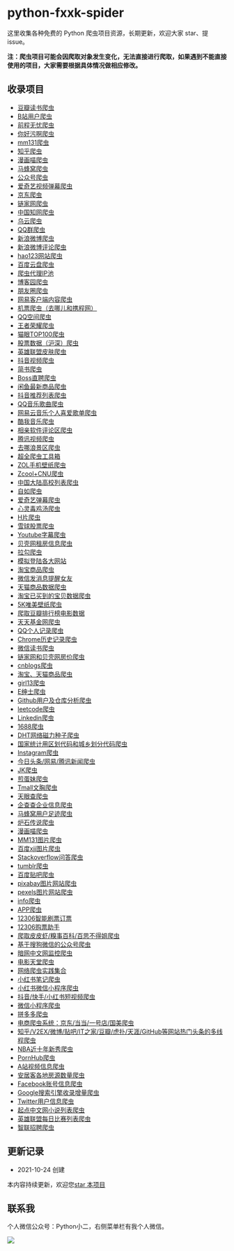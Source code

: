 # python-fxxk-spider

这里收集各种免费的 Python 爬虫项目资源，长期更新，欢迎大家 star、提 issue。

**注：爬虫项目可能会因爬取对象发生变化，无法直接进行爬取，如果遇到不能直接使用的项目，大家需要根据具体情况做相应修改。**

## 收录项目

* [豆瓣读书爬虫](https://github.com/lanbing510/DouBanSpider)
* [B站用户爬虫](https://github.com/airingursb/bilibili-user)
* [前程无忧爬虫](https://github.com/chenjiandongx/51job-spider)
* [你好污啊爬虫](https://github.com/sy-records/speech_spiders/tree/master/nihaowu)
* [mm131爬虫](https://github.com/qwertyuiop6/mm131)
* [知乎爬虫](https://mp.weixin.qq.com/s/WRKC9WVMMSqER0STGjIwbg)
* [漫画喵爬虫](https://github.com/miaoerduo/cartoon-cat)
* [马蜂窝爬虫](https://github.com/eternal-flame-AD/mafengwo)
* [公众号爬虫](https://mp.weixin.qq.com/s/hbZUWjob1U06ugIKojdHqw)
* [爱奇艺视频弹幕爬虫](https://mp.weixin.qq.com/s/1DDkqehBEZQdQ4JKG67GfQ)
* [京东爬虫](https://github.com/taizilongxu/scrapy_jingdong)
* [链家网爬虫](https://github.com/lanbing510/LianJiaSpider)
* [中国知网爬虫](https://github.com/yanzhou/CnkiSpider)
* [乌云爬虫](https://github.com/hanc00l/wooyun_public)
* [QQ群爬虫](https://github.com/caspartse/QQ-Groups-Spider)
* [新浪微博爬虫](https://github.com/nghuyong/WeiboSpider)
* [新浪微博评论爬虫](https://mp.weixin.qq.com/s/kLOXj6oRG_OwL19HwHc_oA)
* [hao123网站爬虫](https://github.com/simapple/spider)
* [百度云盘爬虫](https://github.com/k1995/BaiduyunSpider)
* [爬虫代理IP池](https://github.com/jhao104/proxy_pool)
* [博客园爬虫](https://github.com/Northxw/Python3_WebSpider/tree/master/01-Cnblogs)
* [朋友圈爬虫](https://github.com/Northxw/Python3_WebSpider/tree/master/05-Moments)
* [网易客户端内容爬虫](https://github.com/leyle/163spider)
* [机票爬虫（去哪儿和携程网）](https://github.com/fankcoder/findtrip)
* [QQ空间爬虫](https://github.com/LiuXingMing/QQSpider)
* [王者荣耀爬虫](https://mp.weixin.qq.com/s/Zuid_b1mEzf_qulAYtCjig)
* [猫眼TOP100爬虫](https://github.com/Northxw/Python3_WebSpider/tree/master/03-MaoYan_Top100)
* [股票数据（沪深）爬虫](https://github.com/benitoro/stockholm)
* [英雄联盟皮肤爬虫](https://mp.weixin.qq.com/s/g4CGeBBMuPQ5eob_9M345g)
* [抖音视频爬虫](https://mp.weixin.qq.com/s/DF7_b_F1iHUqPnOqYV3uYA)
* [简书爬虫](https://github.com/Northxw/Python3_WebSpider/tree/master/12-Crack_Jianshu)
* [Boss直聘爬虫](https://github.com/xianyunyh/spider_job)
* [闲鱼最新商品爬虫](https://github.com/DropsDevopsOrg/ECommerceCrawlers/tree/master/XianyuCrawler)
* [抖音推荐列表爬虫](https://github.com/cnbattle/douyin)
* [QQ音乐歌曲爬虫](https://mp.weixin.qq.com/s/EIp8kM440Bilc0uK6kCWNA)
* [网易云音乐个人喜爱歌单爬虫](https://mp.weixin.qq.com/s/ZR-8IOyz5fj2NUTmALmRpg)
* [酷我音乐爬虫](https://mp.weixin.qq.com/s/GsVi9WfIN1u8w3Z_Fy0oeQ)
* [相亲软件评论区爬虫](https://mp.weixin.qq.com/s/DjTa_n7sOWSxDGwLTKtdug)
* [腾讯视频爬虫](https://github.com/yangrq1018/vqq-douban-film)
* [去哪浪景区爬虫](https://mp.weixin.qq.com/s/E3YwBLrYXXiAylQXAzMjWw)
* [超全爬虫工具箱](https://github.com/kangvcar/InfoSpider)
* [ZOL手机壁纸爬虫](https://github.com/chenjiandongx/wallpaper)
* [Zcool+CNU爬虫](https://github.com/lonsty/scraper)
* [中国大陆高校列表爬虫](https://github.com/codeudan/crawler-china-mainland-universities)
* [自如爬虫](https://github.com/dengqiangxi/ziroom_crawler)
* [爱奇艺弹幕爬虫](https://mp.weixin.qq.com/s/1DDkqehBEZQdQ4JKG67GfQ)
* [心灵毒鸡汤爬虫](https://github.com/sy-records/speech_spiders/tree/master/chicken-soup)
* [H片爬虫](https://github.com/lonsty/xvideos-dl)
* [雪球股票爬虫](https://github.com/decaywood/XueQiuSuperSpider)
* [Youtube字幕爬虫](https://github.com/qwertyuiop6/get_youtube_subtitle)
* [贝壳网租房信息爬虫](https://www.cnblogs.com/technology178/p/11087251.html)
* [拉勾爬虫](https://github.com/JustForFunnnn/webspider)
* [模拟登陆各大网站](https://github.com/Kr1s77/awesome-python-login-model)
* [淘宝商品爬虫](https://mp.weixin.qq.com/s/q7pGNkQr7xKmnaJPkfYvuQ)
* [微信发消息提醒女友](https://github.com/shengqiangzhang/examples-of-web-crawlers/tree/master/4.%E6%AF%8F%E5%A4%A9%E4%B8%8D%E5%90%8C%E6%97%B6%E9%97%B4%E6%AE%B5%E9%80%9A%E8%BF%87%E5%BE%AE%E4%BF%A1%E5%8F%91%E6%B6%88%E6%81%AF%E6%8F%90%E9%86%92%E5%A5%B3%E5%8F%8B)
* [天猫商品数据爬虫](https://github.com/shengqiangzhang/examples-of-web-crawlers/tree/master/2.%E5%A4%A9%E7%8C%AB%E5%95%86%E5%93%81%E6%95%B0%E6%8D%AE%E7%88%AC%E8%99%AB(%E5%B7%B2%E6%A8%A1%E6%8B%9F%E7%99%BB%E5%BD%95))
* [淘宝已买到的宝贝数据爬虫](https://github.com/shengqiangzhang/examples-of-web-crawlers/tree/master/3.%E6%B7%98%E5%AE%9D%E5%B7%B2%E4%B9%B0%E5%88%B0%E7%9A%84%E5%AE%9D%E8%B4%9D%E6%95%B0%E6%8D%AE%E7%88%AC%E8%99%AB(%E5%B7%B2%E6%A8%A1%E6%8B%9F%E7%99%BB%E5%BD%95))
* [5K唯美壁纸爬虫](https://github.com/shengqiangzhang/examples-of-web-crawlers/tree/master/5.%E7%88%AC%E5%8F%965K%E5%88%86%E8%BE%A8%E7%8E%87%E8%B6%85%E6%B8%85%E5%94%AF%E7%BE%8E%E5%A3%81%E7%BA%B8)
* [爬取豆瓣排行榜电影数据](https://github.com/shengqiangzhang/examples-of-web-crawlers/tree/master/6.%E7%88%AC%E5%8F%96%E8%B1%86%E7%93%A3%E6%8E%92%E8%A1%8C%E6%A6%9C%E7%94%B5%E5%BD%B1%E6%95%B0%E6%8D%AE(%E5%90%ABGUI%E7%95%8C%E9%9D%A2%E7%89%88))
* [天天基金网爬虫](https://github.com/shengqiangzhang/examples-of-web-crawlers/tree/master/7.%E7%88%AC%E5%8F%96%E5%A4%A9%E5%A4%A9%E5%9F%BA%E9%87%91%E7%BD%91%E6%89%80%E6%9C%89%E5%9F%BA%E9%87%91%E6%95%B0%E6%8D%AE)
* [QQ个人记录爬虫](https://github.com/shengqiangzhang/examples-of-web-crawlers/tree/master/9.%E4%B8%80%E9%94%AE%E7%94%9F%E6%88%90QQ%E4%B8%AA%E4%BA%BA%E5%8E%86%E5%8F%B2%E6%8A%A5%E5%91%8A)
* [Chrome历史记录爬虫](https://github.com/shengqiangzhang/examples-of-web-crawlers/tree/master/11.%E4%B8%80%E9%94%AE%E5%88%86%E6%9E%90%E4%BD%A0%E7%9A%84%E4%B8%8A%E7%BD%91%E8%A1%8C%E4%B8%BA(web%E9%A1%B5%E9%9D%A2%E5%8F%AF%E8%A7%86%E5%8C%96))
* [微信读书爬虫](https://github.com/shengqiangzhang/examples-of-web-crawlers/tree/master/12.%E4%B8%80%E9%94%AE%E5%AF%BC%E5%87%BA%E5%BE%AE%E4%BF%A1%E8%AF%BB%E4%B9%A6%E7%9A%84%E4%B9%A6%E7%B1%8D%E5%92%8C%E7%AC%94%E8%AE%B0)
* [链家网和贝壳网房价爬虫](https://github.com/jumper2014/lianjia-beike-spider)
* [cnblogs爬虫]()
* [淘宝、天猫商品爬虫](https://github.com/shjia/taobao_spider)
* [girl13爬虫](https://github.com/xuelangcxy/girlCrawler)
* [E绅士爬虫](https://github.com/shuiqukeyou/E-HentaiCrawler)
* [Github用户及仓库分析爬虫](https://github.com/chenjiandongx/Github-spider)
* [leetcode爬虫](https://github.com/bonfy/leetcode)
* [Linkedin爬虫](https://github.com/LiuXingMing/LinkedinSpider)
* [1688爬虫](https://github.com/Carmenliukang/1688_crawler-image_search_products)
* [DHT网络磁力种子爬虫](https://github.com/chenjiandongx/magnet-dht)
* [国家统计用区划代码和城乡划分代码爬虫](https://github.com/dta0502/NBSPRC-spider)
* [Instagram爬虫](https://github.com/xTEddie/Scrapstagram)
* [今日头条/网易/腾讯新闻爬虫](https://github.com/lzjqsdd/NewsSpider)
* [JK爬虫](https://github.com/topiccrawler/jkcrawler)
* [煎蛋妹爬虫](https://github.com/Tony-Chiong/jandan_spider)
* [Tmall文胸爬虫](https://github.com/chenjiandongx/cup-size)
* [天眼查爬虫](https://github.com/maoyuching/tycCrawl)
* [企查查企业信息爬虫](https://github.com/zhaoboy9692/qccspider)
* [马蜂窝用户足迹爬虫](https://github.com/eternal-flame-AD/mafengwo)
* [炉石传说爬虫](https://github.com/youfou/hsdata)
* [漫画喵爬虫](https://github.com/miaoerduo/cartoon-cat)
* [MM131图片爬虫](https://github.com/qwertyuiop6/mm131)
* [百度xjj图片爬虫](https://mp.weixin.qq.com/s/xZrKdbOfHFWOOx6ygczrrA)
* [Stackoverflow问答爬虫](https://github.com/chenjiandongx/stackoverflow-spider)
* [tumblr爬虫](https://github.com/facert/tumblr_spider)
* [百度贴吧爬虫](https://github.com/ankanch/tieba-zhuaqu)
* [pixabay图片网站爬虫](https://github.com/LUCY78765580/Python-web-scraping/blob/master/pixabay.py)
* [pexels图片网站爬虫](https://www.zhihu.com/question/58151047)
* [info爬虫](https://github.com/LUCY78765580/Python-web-scraping/blob/master/BoLiBei.py)
* [APP爬虫](https://github.com/LUCY78765580/Python-web-scraping/tree/master/TouTiao)
* [12306智能刷票订票](https://github.com/testerSunshine/12306)
* [12306购票助手](https://github.com/pjialin/py12306)
* [爬取皮皮虾/糗事百科/百思不得姐爬虫](https://github.com/Jiang-Fallen/JInfoSpider)
* [基于搜狗微信的公众号爬虫](https://github.com/chyroc/WechatSogou)
* [暗网中文网监控爬虫](https://github.com/s045pd/DarkNet_ChineseTrading)
* [电影天堂爬虫](https://github.com/FWC1994/Python-Crawler)
* [网络爬虫实践集合](https://github.com/Northxw/Python3_WebSpider)
* [小红书笔记爬虫](https://github.com/OrangeySeven/RedbookSpider)
* [小红书微信小程序爬虫](https://github.com/SoneyChan7/xhs-spider)
* [抖音/快手/小红书短视频爬虫](https://github.com/sunchao199606/ksv-crawler)
* [微信小程序爬虫](https://github.com/zhangxin1982/Wechat-MiniProgram-Spider)
* [拼多多爬虫](https://github.com/SZFsir/pddSpider)
* [电商爬虫系统：京东/当当/一号店/国美爬虫]()
* [知乎/V2EX/微博/贴吧/IT之家/豆瓣/虎扑/天涯/GitHub等网站热门头条的多线程爬虫](https://github.com/zxins/hotfish)
* [NBA近十年新秀爬虫](https://github.com/Marhooo/NBA-Visualization)
* [PornHub爬虫](https://github.com/levphon/pornhubbot)
* [A站视频信息爬虫](https://github.com/ChangxingJiang/CxSpider/tree/master/spider/Acfun_Video)
* [安居客各地房源数量爬虫](https://github.com/ChangxingJiang/CxSpider/tree/master/spider/Anjuke_House_Resources_Num)
* [Facebook账号信息爬虫](https://github.com/ChangxingJiang/CxSpider/tree/master/spider/Facebook_Account_Info)
* [Google搜索引擎收录增量爬虫](https://github.com/ChangxingJiang/CxSpider/tree/master/spider/Google_Result_Num)
* [Twitter用户信息爬虫](https://github.com/ChangxingJiang/CxSpider/tree/master/spider/Twitter_Account_Info)
* [起点中文网小说列表爬虫](https://github.com/ChangxingJiang/CxSpider/tree/master/spider/Qidian_Book_Type_List)
* [英雄联盟每日比赛列表爬虫](https://github.com/ChangxingJiang/CxSpider/tree/master/spider/Wanplus_Lol_Date_List)
* [智联招聘爬虫](https://github.com/wqh0109663/JobSpiders)

## 更新记录

* 2021-10-24 创建

本内容持续更新，欢迎您[star 本项目](https://github.com/ityard/python-fxxk-spider)

## 联系我

个人微信公众号：Python小二，右侧菜单栏有我个人微信。

![](https://github.com/ityard/python-fxxk-spider/qrcode.jpg)